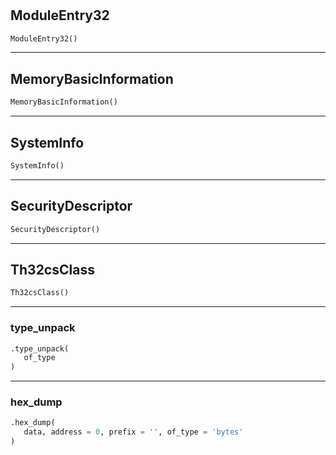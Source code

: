 #


## ModuleEntry32
```python 
ModuleEntry32()
```



----


## MemoryBasicInformation
```python 
MemoryBasicInformation()
```



----


## SystemInfo
```python 
SystemInfo()
```



----


## SecurityDescriptor
```python 
SecurityDescriptor()
```



----


## Th32csClass
```python 
Th32csClass()
```



----


### type_unpack
```python
.type_unpack(
   of_type
)
```


----


### hex_dump
```python
.hex_dump(
   data, address = 0, prefix = '', of_type = 'bytes'
)
```

